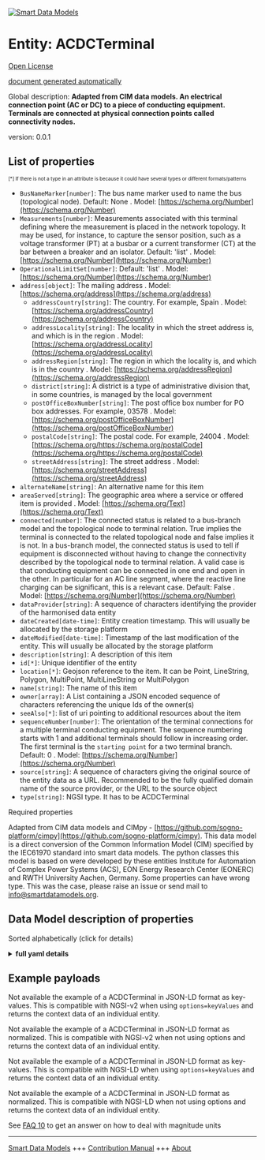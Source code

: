 <!-- 10-Header -->  
[![Smart Data Models](https://smartdatamodels.org/wp-content/uploads/2022/01/SmartDataModels_logo.png "Logo")](https://smartdatamodels.org)  
Entity: ACDCTerminal  
====================<!-- /10-Header -->  
<!-- 15-License -->  
[Open License](https://github.com/smart-data-models//dataModel.EnergyCIM/blob/master/ACDCTerminal/LICENSE.md)  
[document generated automatically](https://docs.google.com/presentation/d/e/2PACX-1vTs-Ng5dIAwkg91oTTUdt8ua7woBXhPnwavZ0FxgR8BsAI_Ek3C5q97Nd94HS8KhP-r_quD4H0fgyt3/pub?start=false&loop=false&delayms=3000#slide=id.gb715ace035_0_60)  
<!-- /15-License -->  
<!-- 20-Description -->  
Global description: **Adapted from CIM data models. An electrical connection point (AC or DC) to a piece of conducting equipment. Terminals are connected at physical connection points called connectivity nodes.**  
version: 0.0.1  
<!-- /20-Description -->  
<!-- 30-PropertiesList -->  

## List of properties  

<sup><sub>[*] If there is not a type in an attribute is because it could have several types or different formats/patterns</sub></sup>  
- `BusNameMarker[number]`: The bus name marker used to name the bus (topological node). Default: None  . Model: [https://schema.org/Number](https://schema.org/Number)- `Measurements[number]`: Measurements associated with this terminal defining  where the measurement is placed in the network topology.  It may be used, for instance, to capture the sensor position, such as a voltage transformer (PT) at a busbar or a current transformer (CT) at the bar between a breaker and an isolator. Default: 'list'  . Model: [https://schema.org/Number](https://schema.org/Number)- `OperationalLimitSet[number]`:  Default: 'list'  . Model: [https://schema.org/Number](https://schema.org/Number)- `address[object]`: The mailing address  . Model: [https://schema.org/address](https://schema.org/address)	- `addressCountry[string]`: The country. For example, Spain  . Model: [https://schema.org/addressCountry](https://schema.org/addressCountry)  
	- `addressLocality[string]`: The locality in which the street address is, and which is in the region  . Model: [https://schema.org/addressLocality](https://schema.org/addressLocality)  
	- `addressRegion[string]`: The region in which the locality is, and which is in the country  . Model: [https://schema.org/addressRegion](https://schema.org/addressRegion)  
	- `district[string]`: A district is a type of administrative division that, in some countries, is managed by the local government    
	- `postOfficeBoxNumber[string]`: The post office box number for PO box addresses. For example, 03578  . Model: [https://schema.org/postOfficeBoxNumber](https://schema.org/postOfficeBoxNumber)  
	- `postalCode[string]`: The postal code. For example, 24004  . Model: [https://schema.org/https://schema.org/postalCode](https://schema.org/https://schema.org/postalCode)  
	- `streetAddress[string]`: The street address  . Model: [https://schema.org/streetAddress](https://schema.org/streetAddress)  
- `alternateName[string]`: An alternative name for this item  - `areaServed[string]`: The geographic area where a service or offered item is provided  . Model: [https://schema.org/Text](https://schema.org/Text)- `connected[number]`: The connected status is related to a bus-branch model and the topological node to terminal relation.  True implies the terminal is connected to the related topological node and false implies it is not.  In a bus-branch model, the connected status is used to tell if equipment is disconnected without having to change the connectivity described by the topological node to terminal relation. A valid case is that conducting equipment can be connected in one end and open in the other. In particular for an AC line segment, where the reactive line charging can be significant, this is a relevant case. Default: False  . Model: [https://schema.org/Number](https://schema.org/Number)- `dataProvider[string]`: A sequence of characters identifying the provider of the harmonised data entity  - `dateCreated[date-time]`: Entity creation timestamp. This will usually be allocated by the storage platform  - `dateModified[date-time]`: Timestamp of the last modification of the entity. This will usually be allocated by the storage platform  - `description[string]`: A description of this item  - `id[*]`: Unique identifier of the entity  - `location[*]`: Geojson reference to the item. It can be Point, LineString, Polygon, MultiPoint, MultiLineString or MultiPolygon  - `name[string]`: The name of this item  - `owner[array]`: A List containing a JSON encoded sequence of characters referencing the unique Ids of the owner(s)  - `seeAlso[*]`: list of uri pointing to additional resources about the item  - `sequenceNumber[number]`: The orientation of the terminal connections for a multiple terminal conducting equipment.  The sequence numbering starts with 1 and additional terminals should follow in increasing order.   The first terminal is the `starting point` for a two terminal branch. Default: 0  . Model: [https://schema.org/Number](https://schema.org/Number)- `source[string]`: A sequence of characters giving the original source of the entity data as a URL. Recommended to be the fully qualified domain name of the source provider, or the URL to the source object  - `type[string]`: NGSI type. It has to be ACDCTerminal  <!-- /30-PropertiesList -->  
<!-- 35-RequiredProperties -->  
Required properties  
<!-- /35-RequiredProperties -->  
<!-- 40-RequiredProperties -->  
Adapted from CIM data models and CIMpy - [https://github.com/sogno-platform/cimpy](https://github.com/sogno-platform/cimpy). This data model is a direct conversion of the Common Information Model (CIM) specified by the IEC61970 standard into smart data models. The python classes this model is based on were developed by these entities Institute for Automation of Complex Power Systems (ACS), EON Energy Research Center (EONERC) and RWTH University Aachen, Germany. Some properties can have wrong type. This was the case, please raise an issue or send mail to info@smartdatamodels.org.  
<!-- /40-RequiredProperties -->  
<!-- 50-DataModelHeader -->  
## Data Model description of properties  
Sorted alphabetically (click for details)  
<!-- /50-DataModelHeader -->  
<!-- 60-ModelYaml -->  
<details><summary><strong>full yaml details</strong></summary>    
```yaml  
ACDCTerminal:    
  description: Adapted from CIM data models. An electrical connection point (AC or DC) to a piece of conducting equipment. Terminals are connected at physical connection points called connectivity nodes.    
  properties:    
    BusNameMarker:    
      description: 'The bus name marker used to name the bus (topological node). Default: None'    
      type: number    
      x-ngsi:    
        model: https://schema.org/Number    
        type: Property    
    Measurements:    
      description: 'Measurements associated with this terminal defining  where the measurement is placed in the network topology.  It may be used, for instance, to capture the sensor position, such as a voltage transformer (PT) at a busbar or a current transformer (CT) at the bar between a breaker and an isolator. Default: ''list'''    
      type: number    
      x-ngsi:    
        model: https://schema.org/Number    
        type: Property    
    OperationalLimitSet:    
      description: ' Default: ''list'''    
      type: number    
      x-ngsi:    
        model: https://schema.org/Number    
        type: Property    
    address:    
      description: The mailing address    
      properties:    
        addressCountry:    
          description: 'The country. For example, Spain'    
          type: string    
          x-ngsi:    
            model: https://schema.org/addressCountry    
            type: Property    
        addressLocality:    
          description: 'The locality in which the street address is, and which is in the region'    
          type: string    
          x-ngsi:    
            model: https://schema.org/addressLocality    
            type: Property    
        addressRegion:    
          description: 'The region in which the locality is, and which is in the country'    
          type: string    
          x-ngsi:    
            model: https://schema.org/addressRegion    
            type: Property    
        district:    
          description: 'A district is a type of administrative division that, in some countries, is managed by the local government'    
          type: string    
          x-ngsi:    
            type: Property    
        postOfficeBoxNumber:    
          description: 'The post office box number for PO box addresses. For example, 03578'    
          type: string    
          x-ngsi:    
            model: https://schema.org/postOfficeBoxNumber    
            type: Property    
        postalCode:    
          description: 'The postal code. For example, 24004'    
          type: string    
          x-ngsi:    
            model: https://schema.org/https://schema.org/postalCode    
            type: Property    
        streetAddress:    
          description: The street address    
          type: string    
          x-ngsi:    
            model: https://schema.org/streetAddress    
            type: Property    
        streetNr:    
          description: Number identifying a specific property on a public street    
          type: string    
          x-ngsi:    
            type: Property    
      type: object    
      x-ngsi:    
        model: https://schema.org/address    
        type: Property    
    alternateName:    
      description: An alternative name for this item    
      type: string    
      x-ngsi:    
        type: Property    
    areaServed:    
      description: The geographic area where a service or offered item is provided    
      type: string    
      x-ngsi:    
        model: https://schema.org/Text    
        type: Property    
    connected:    
      description: 'The connected status is related to a bus-branch model and the topological node to terminal relation.  True implies the terminal is connected to the related topological node and false implies it is not.  In a bus-branch model, the connected status is used to tell if equipment is disconnected without having to change the connectivity described by the topological node to terminal relation. A valid case is that conducting equipment can be connected in one end and open in the other. In particular for an AC line segment, where the reactive line charging can be significant, this is a relevant case. Default: False'    
      type: number    
      x-ngsi:    
        model: https://schema.org/Number    
        type: Property    
    dataProvider:    
      description: A sequence of characters identifying the provider of the harmonised data entity    
      type: string    
      x-ngsi:    
        type: Property    
    dateCreated:    
      description: Entity creation timestamp. This will usually be allocated by the storage platform    
      format: date-time    
      type: string    
      x-ngsi:    
        type: Property    
    dateModified:    
      description: Timestamp of the last modification of the entity. This will usually be allocated by the storage platform    
      format: date-time    
      type: string    
      x-ngsi:    
        type: Property    
    description:    
      description: A description of this item    
      type: string    
      x-ngsi:    
        type: Property    
    id:    
      anyOf:    
        - description: Identifier format of any NGSI entity    
          maxLength: 256    
          minLength: 1    
          pattern: ^[\w\-\.\{\}\$\+\*\[\]`|~^@!,:\\]+$    
          type: string    
          x-ngsi:    
            type: Property    
        - description: Identifier format of any NGSI entity    
          format: uri    
          type: string    
          x-ngsi:    
            type: Property    
      description: Unique identifier of the entity    
      x-ngsi:    
        type: Property    
    location:    
      description: 'Geojson reference to the item. It can be Point, LineString, Polygon, MultiPoint, MultiLineString or MultiPolygon'    
      oneOf:    
        - description: Geojson reference to the item. Point    
          properties:    
            bbox:    
              items:    
                type: number    
              minItems: 4    
              type: array    
            coordinates:    
              items:    
                type: number    
              minItems: 2    
              type: array    
            type:    
              enum:    
                - Point    
              type: string    
          required:    
            - type    
            - coordinates    
          title: GeoJSON Point    
          type: object    
          x-ngsi:    
            type: GeoProperty    
        - description: Geojson reference to the item. LineString    
          properties:    
            bbox:    
              items:    
                type: number    
              minItems: 4    
              type: array    
            coordinates:    
              items:    
                items:    
                  type: number    
                minItems: 2    
                type: array    
              minItems: 2    
              type: array    
            type:    
              enum:    
                - LineString    
              type: string    
          required:    
            - type    
            - coordinates    
          title: GeoJSON LineString    
          type: object    
          x-ngsi:    
            type: GeoProperty    
        - description: Geojson reference to the item. Polygon    
          properties:    
            bbox:    
              items:    
                type: number    
              minItems: 4    
              type: array    
            coordinates:    
              items:    
                items:    
                  items:    
                    type: number    
                  minItems: 2    
                  type: array    
                minItems: 4    
                type: array    
              type: array    
            type:    
              enum:    
                - Polygon    
              type: string    
          required:    
            - type    
            - coordinates    
          title: GeoJSON Polygon    
          type: object    
          x-ngsi:    
            type: GeoProperty    
        - description: Geojson reference to the item. MultiPoint    
          properties:    
            bbox:    
              items:    
                type: number    
              minItems: 4    
              type: array    
            coordinates:    
              items:    
                items:    
                  type: number    
                minItems: 2    
                type: array    
              type: array    
            type:    
              enum:    
                - MultiPoint    
              type: string    
          required:    
            - type    
            - coordinates    
          title: GeoJSON MultiPoint    
          type: object    
          x-ngsi:    
            type: GeoProperty    
        - description: Geojson reference to the item. MultiLineString    
          properties:    
            bbox:    
              items:    
                type: number    
              minItems: 4    
              type: array    
            coordinates:    
              items:    
                items:    
                  items:    
                    type: number    
                  minItems: 2    
                  type: array    
                minItems: 2    
                type: array    
              type: array    
            type:    
              enum:    
                - MultiLineString    
              type: string    
          required:    
            - type    
            - coordinates    
          title: GeoJSON MultiLineString    
          type: object    
          x-ngsi:    
            type: GeoProperty    
        - description: Geojson reference to the item. MultiLineString    
          properties:    
            bbox:    
              items:    
                type: number    
              minItems: 4    
              type: array    
            coordinates:    
              items:    
                items:    
                  items:    
                    items:    
                      type: number    
                    minItems: 2    
                    type: array    
                  minItems: 4    
                  type: array    
                type: array    
              type: array    
            type:    
              enum:    
                - MultiPolygon    
              type: string    
          required:    
            - type    
            - coordinates    
          title: GeoJSON MultiPolygon    
          type: object    
          x-ngsi:    
            type: GeoProperty    
      x-ngsi:    
        type: GeoProperty    
    name:    
      description: The name of this item    
      type: string    
      x-ngsi:    
        type: Property    
    owner:    
      description: A List containing a JSON encoded sequence of characters referencing the unique Ids of the owner(s)    
      items:    
        anyOf:    
          - description: Identifier format of any NGSI entity    
            maxLength: 256    
            minLength: 1    
            pattern: ^[\w\-\.\{\}\$\+\*\[\]`|~^@!,:\\]+$    
            type: string    
            x-ngsi:    
              type: Property    
          - description: Identifier format of any NGSI entity    
            format: uri    
            type: string    
            x-ngsi:    
              type: Property    
        description: Unique identifier of the entity    
        x-ngsi:    
          type: Property    
      type: array    
      x-ngsi:    
        type: Property    
    seeAlso:    
      description: list of uri pointing to additional resources about the item    
      oneOf:    
        - items:    
            format: uri    
            type: string    
          minItems: 1    
          type: array    
        - format: uri    
          type: string    
      x-ngsi:    
        type: Property    
    sequenceNumber:    
      description: 'The orientation of the terminal connections for a multiple terminal conducting equipment.  The sequence numbering starts with 1 and additional terminals should follow in increasing order.   The first terminal is the `starting point` for a two terminal branch. Default: 0'    
      type: number    
      x-ngsi:    
        model: https://schema.org/Number    
        type: Property    
    source:    
      description: 'A sequence of characters giving the original source of the entity data as a URL. Recommended to be the fully qualified domain name of the source provider, or the URL to the source object'    
      type: string    
      x-ngsi:    
        type: Property    
    type:    
      description: NGSI type. It has to be ACDCTerminal    
      enum:    
        - ACDCTerminal    
      type: string    
      x-ngsi:    
        type: Property    
  required: []    
  type: object    
  x-derived-from: ""    
  x-disclaimer: 'Redistribution and use in source and binary forms, with or without modification, are permitted  provided that the license conditions are met. Copyleft (c) 2022 Contributors to Smart Data Models Program'    
  x-license-url: https://github.com/smart-data-models/dataModel.EnergyCIM/blob/master/ACDCTerminal/LICENSE.md    
  x-model-schema: https://smart-data-models.github.io/dataModels.CIMEnergyClasses/ACDCTerminal/schema.json    
  x-model-tags: ""    
  x-version: 0.0.1    
```  
</details>    
<!-- /60-ModelYaml -->  
<!-- 70-MiddleNotes -->  
<!-- /70-MiddleNotes -->  
<!-- 80-Examples -->  
## Example payloads    
Not available the example of a ACDCTerminal in JSON-LD format as key-values. This is compatible with NGSI-v2 when  using `options=keyValues` and returns the context data of an individual entity.  
Not available the example of a ACDCTerminal in JSON-LD format as normalized. This is compatible with NGSI-v2 when not using options and returns the context data of an individual entity.  
Not available the example of a ACDCTerminal in JSON-LD format as key-values. This is compatible with NGSI-LD when  using `options=keyValues` and returns the context data of an individual entity.  
Not available the example of a ACDCTerminal in JSON-LD format as normalized. This is compatible with NGSI-LD when not using options and returns the context data of an individual entity.  
<!-- /80-Examples -->  
<!-- 90-FooterNotes -->  
<!-- /90-FooterNotes -->  
<!-- 95-Units -->  
See [FAQ 10](https://smartdatamodels.org/index.php/faqs/) to get an answer on how to deal with magnitude units  
<!-- /95-Units -->  
<!-- 97-LastFooter -->  
---  
[Smart Data Models](https://smartdatamodels.org) +++ [Contribution Manual](https://bit.ly/contribution_manual) +++ [About](https://bit.ly/Introduction_SDM)<!-- /97-LastFooter -->  
